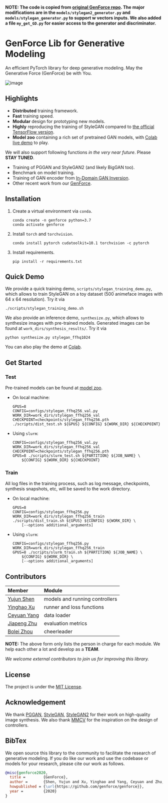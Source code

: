 **NOTE: The code is copied from [original GenForce repo](https://github.com/genforce/genforce/tree/e7e82e47027f8653636b379a2d314d8e4ca91ef6). The major modifications are in the `models/stylegan2_generator.py` and `models/stylegan_generator.py` to support w vectors inputs. We also added a file `my_get_GD.py` for easier access to the generator and discriminator.**

# GenForce Lib for Generative Modeling

An efficient PyTorch library for deep generative modeling. May the Generative Force (GenForce) be with You.

![image](./teaser.gif)

## Highlights

- **Distributed** training framework.
- **Fast** training speed.
- **Modular** design for prototyping new models.
- **Highly** reproducing the training of StyleGAN compared to [the official TensorFlow version](https://github.com/NVlabs/stylegan).
- **Model zoo** containing a rich set of pretrained GAN models, with [Colab live demo](https://colab.research.google.com/github/genforce/genforce/blob/master/docs/synthesize_demo.ipynb) to play.

We will also support following functions *in the very near future*. Please **STAY TUNED**.

- Training of PGGAN and StyleGAN2 (and likely BigGAN too).
- Benchmark on model training.
- Training of GAN encoder from [In-Domain GAN Inversion](https://genforce.github.io/idinvert).
- Other recent work from our [GenForce](http://genforce.github.io/).

## Installation

1. Create a virtual environment via `conda`.

   ```shell
   conda create -n genforce python=3.7
   conda activate genforce
   ```

2. Install `torch` and `torchvision`.

   ```shell
   conda install pytorch cudatoolkit=10.1 torchvision -c pytorch
   ```

3. Install requirements.

   ```shell
   pip install -r requirements.txt
   ```

## Quick Demo

We provide a quick training demo, `scripts/stylegan_training_demo.py`, which allows to train StyleGAN on a toy dataset (500 animeface images with 64 x 64 resolution). Try it via

```shell
./scripts/stylegan_training_demo.sh
```

We also provide an inference demo, `synthesize.py`, which allows to synthesize images with pre-trained models. Generated images can be found at `work_dirs/synthesis_results/`. Try it via

```shell
python synthesize.py stylegan_ffhq1024
```

You can also play the demo at [Colab](https://colab.research.google.com/github/genforce/genforce/blob/master/docs/synthesize_demo.ipynb).

## Get Started

### Test

Pre-trained models can be found at [model zoo](MODEL_ZOO.md).

- On local machine:

  ```shell
  GPUS=8
  CONFIG=configs/stylegan_ffhq256_val.py
  WORK_DIR=work_dirs/stylegan_ffhq256_val
  CHECKPOINT=checkpoints/stylegan_ffhq256.pth
  ./scripts/dist_test.sh ${GPUS} ${CONFIG} ${WORK_DIR} ${CHECKPOINT}
  ```

- Using `slurm`:

  ```shell
  CONFIG=configs/stylegan_ffhq256_val.py
  WORK_DIR=work_dirs/stylegan_ffhq256_val
  CHECKPOINT=checkpoints/stylegan_ffhq256.pth
  GPUS=8 ./scripts/slurm_test.sh ${PARTITION} ${JOB_NAME} \
      ${CONFIG} ${WORK_DIR} ${CHECKPOINT}
  ```

### Train

All log files in the training process, such as log message, checkpoints, synthesis snapshots, etc, will be saved to the work directory.

- On local machine:

  ```shell
  GPUS=8
  CONFIG=configs/stylegan_ffhq256.py
  WORK_DIR=work_dirs/stylegan_ffhq256_train
  ./scripts/dist_train.sh ${GPUS} ${CONFIG} ${WORK_DIR} \
      [--options additional_arguments]
  ```

- Using `slurm`:

  ```shell
  CONFIG=configs/stylegan_ffhq256.py
  WORK_DIR=work_dirs/stylegan_ffhq256_train
  GPUS=8 ./scripts/slurm_train.sh ${PARTITION} ${JOB_NAME} \
      ${CONFIG} ${WORK_DIR} \
      [--options additional_arguments]
  ```

## Contributors

| Member                                      | Module |
| :--                                         | :--    |
|[Yujun Shen](http://shenyujun.github.io/)    | models and running controllers
|[Yinghao Xu](https://justimyhxu.github.io/)  | runner and loss functions
|[Ceyuan Yang](http://ceyuan.me/)             | data loader
|[Jiapeng Zhu](https://zhujiapeng.github.io/) | evaluation metrics
|[Bolei Zhou](http://bzhou.ie.cuhk.edu.hk/)   | cheerleader

**NOTE:** The above form only lists the person in charge for each module. We help each other a lot and develop as a **TEAM**.

*We welcome external contributors to join us for improving this library.*

## License

The project is under the [MIT License](./LICENSE).

## Acknowledgement

We thank [PGGAN](https://github.com/tkarras/progressive_growing_of_gans), [StyleGAN](https://github.com/NVlabs/stylegan), [StyleGAN2](https://github.com/NVlabs/stylegan2) for their work on high-quality image synthesis. We also thank [MMCV](https://github.com/open-mmlab/mmcv) for the inspiration on the design of controllers.

## BibTex

We open source this library to the community to facilitate the research of generative modeling. If you do like our work and use the codebase or models for your research, please cite our work as follows.

```bibtex
@misc{genforce2020,
  title =        {GenForce},
  author =       {Shen, Yujun and Xu, Yinghao and Yang, Ceyuan and Zhu, Jiapeng and Zhou, Bolei},
  howpublished = {\url{https://github.com/genforce/genforce}},
  year =         {2020}
}
```
